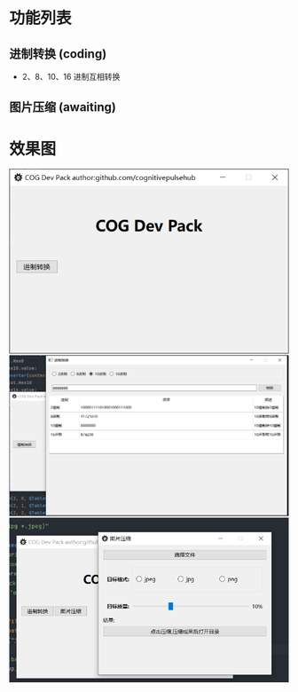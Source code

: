 
# 功能列表

## 进制转换 (coding)
- 2、8、10、16 进制互相转换

## 图片压缩 (awaiting)

# 效果图

<img src="./_static/1.png" />
<img src="./_static/2.png" />
<img src="./_static/3.png" />
